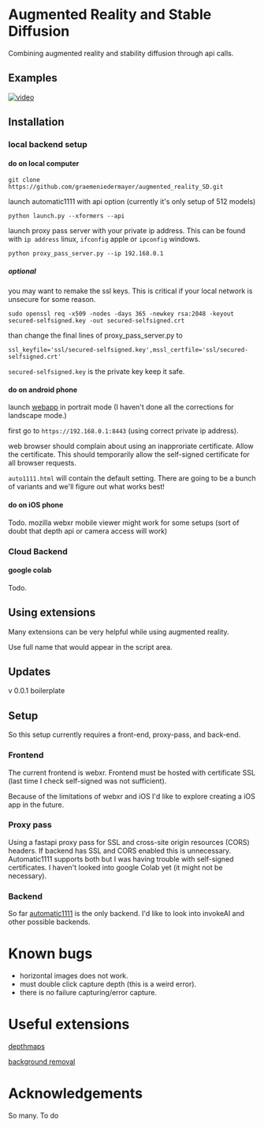 # Augmented Reality and Stable Diffusion
Combining augmented reality and stability diffusion through api calls.

## Examples
[![video](https://img.youtube.com/vi/_ZFlGsJHMhw/0.jpg)](https://youtu.be/_ZFlGsJHMhw)

## Installation

### local backend setup
#### do on local computer
`git clone https://github.com/graemeniedermayer/augmented_reality_SD.git`

launch automatic1111 with api option (currently it's only setup of 512 models)

`python launch.py --xformers --api`

launch proxy pass server with your private ip address. This can be found with `ip address` linux, `ifconfig` apple or `ipconfig` windows.

`python proxy_pass_server.py --ip 192.168.0.1`

##### optional 
you may want to remake the ssl keys. This is critical if your local network is unsecure for some reason.

`sudo openssl req -x509 -nodes -days 365 -newkey rsa:2048 -keyout secured-selfsigned.key -out secured-selfsigned.crt`

than change the final lines of proxy_pass_server.py to

`ssl_keyfile='ssl/secured-selfsigned.key',mssl_certfile='ssl/secured-selfsigned.crt'`

`secured-selfsigned.key` is the private key keep it safe.

#### do on android phone
launch [webapp](https://graemeniedermayer.github.io/augmented_reality_SD/frontend/auto1111.html) in portrait mode (I haven't done all the corrections for landscape mode.)

first go to `https://192.168.0.1:8443` (using correct private ip address).

web browser should complain about using an inapproriate certificate. Allow the certificate. This should temporarily allow the self-signed certificate for all browser requests.

`auto1111.html` will contain the default setting. There are going to be a bunch of variants and we'll figure out what works best!

#### do on iOS phone
Todo. mozilla webxr mobile viewer might work for some setups (sort of doubt that depth api or camera access will work)

### Cloud Backend
#### google colab
Todo.

## Using extensions
Many extensions can be very helpful while using augmented reality.

Use full name that would appear in the script area.

## Updates
v 0.0.1 boilerplate

## Setup
So this setup currently requires a front-end, proxy-pass, and back-end.

### Frontend
The current frontend is webxr. Frontend must be hosted with certificate SSL (last time I check self-signed was not sufficient).

Because of the limitations of webxr and iOS I'd like to explore creating a iOS app in the future. 

### Proxy pass
Using a fastapi proxy pass for SSL and cross-site origin resources (CORS) headers. If backend has SSL and CORS enabled this is unnecessary. Automatic1111 supports both but I was having trouble with self-signed certificates. I haven't looked into google Colab yet (it might not be necessary).

### Backend
So far [automatic1111](https://github.com/AUTOMATIC1111/stable-diffusion-webui) is the only backend. I'd like to look into invokeAI and other possible backends.

# Known bugs
* horizontal images does not work.
* must double click capture depth (this is a weird error).
* there is no failure capturing/error capture.

# Useful extensions
[depthmaps](https://github.com/thygate/stable-diffusion-webui-depthmap-script)

[background removal](https://github.com/graemeniedermayer/clothseg)

# Acknowledgements 
So many.
To do
